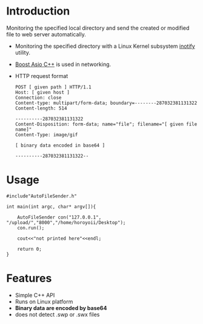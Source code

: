 # Introduction  
Monitoring the specified local directory and send the created or modified file to web server automatically.  

* Monitoring the specified directory with a Linux Kernel subsystem [inotify](https://en.wikipedia.org/wiki/Inotify#References) utility.  
* [Boost Asio C++](https://en.wikipedia.org/wiki/Asio_C%2B%2B_library) is used in networking.  
* HTTP request format 

      POST [ given path ] HTTP/1.1
      Host: [ given host ]
      Connection: close
      Content-type: multipart/form-data; boundary=--------287032381131322
      Content-length: 514

      ----------287032381131322
      Content-Disposition: form-data; name="file"; filename="[ given file name]"
      Content-Type: image/gif
        
      [ binary data encoded in base64 ]
      
      ----------287032381131322--
 
 
 
 
 # Usage 
 
    #include"AutoFileSender.h"

    int main(int argc, char* argv[]){

        AutoFileSender con("127.0.0.1", "/upload/","8000","/home/horoyoii/Desktop");
        con.run();

        cout<<"not printed here"<<endl;

        return 0;
    }
 

# Features 

 * Simple C++ API  
 * Runs on Linux platform  
 * **Binary data are encoded by base64**  
 * does not detect .swp or .swx files 




